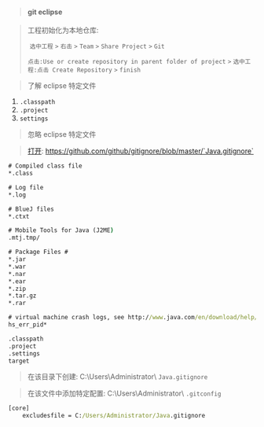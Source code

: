 > #### git eclipse

> 工程初始化为本地仓库: 
>
> ​	`选中工程` `>` `右击` `>` `Team` `>` `Share Project` `>` `Git`
>
> ​	`点击:Use or create repository in parent folder of project`  `>` `选中工程:点击 Create Repository` `>` `finish`

> 了解 eclipse 特定文件

1. `.classpath`
2. `.project`
3. `settings`

> 忽略 eclipse 特定文件

> [打开](https://github.com/github/gitignore/blob/master/Java.gitignore): https://github.com/github/gitignore/blob/master/`Java.gitignore`

```cmd
# Compiled class file
*.class

# Log file
*.log

# BlueJ files
*.ctxt

# Mobile Tools for Java (J2ME)
.mtj.tmp/

# Package Files #
*.jar
*.war
*.nar
*.ear
*.zip
*.tar.gz
*.rar

# virtual machine crash logs, see http://www.java.com/en/download/help/error_hotspot.xml
hs_err_pid*

.classpath
.project
.settings
target
```

> 在该目录下创建: C:\Users\Administrator\ `Java.gitignore`

> 在该文件中添加特定配置: C:\Users\Administrator\ `.gitconfig`

```cmd
[core]
	excludesfile = C:/Users/Administrator/Java.gitignore
```

